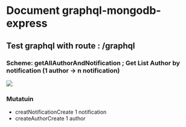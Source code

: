 <h1>Document graphql-mongodb-express </h1> 
<h2>Test graphql with route : /graphql </h2> 
<h3>Scheme: getAllAuthorAndNotification  ; <span>Get List Author by notification (1 author -> n notification) </span></h3>
<img src="https://user-images.githubusercontent.com/68454625/163559261-29033b38-2ba5-4c2b-b1c4-96df49343ce8.png" />

<h3>Mutatuin</h3>
<ul>
  <li>creatNotification<span>Create 1 notification </span></li>
    <li>createAuthor<span>Create 1 author </span></li>
</ul>


